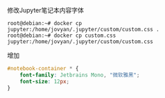 修改Jupyter笔记本内容字体

```shell
root@debian:~# docker cp jupyter:/home/jovyan/.jupyter/custom/custom.css .
root@debian:~# docker cp custom.css jupyter:/home/jovyan/.jupyter/custom/custom.css
```
增加
```css
#notebook-container * {
    font-family: Jetbrains Mono, "微软雅黑";
    font-size: 12px;
}
```
